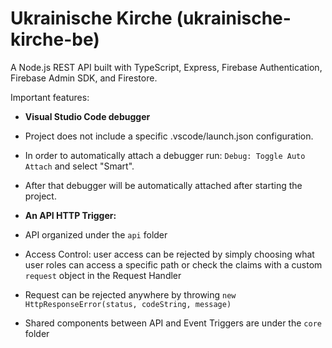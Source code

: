 # Ukrainische Kirche (ukrainische-kirche-be)

A Node.js REST API built with TypeScript, Express, Firebase Authentication, Firebase Admin SDK, and Firestore.

Important features:

-  **Visual Studio Code debugger**
  - Project does not include a specific .vscode/launch.json configuration.
  - In order to automatically attach a debugger run: `Debug: Toggle Auto Attach` and select "Smart".
  - After that debugger will be automatically attached after starting the project.

-  **An API HTTP Trigger:**
  - API organized under the `api` folder
  - Access Control: user access can be rejected by simply choosing what user roles can access a specific path or check the claims with a custom `request` object in the Request Handler
  - Request can be rejected anywhere by throwing `new HttpResponseError(status, codeString, message)`
- Shared components between API and Event Triggers are under the `core` folder

